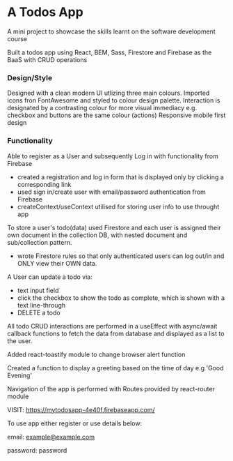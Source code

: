 # A Todos App #

A mini project to showcase the skills learnt on the software development course

Built a todos app using React, BEM, Sass, Firestore and Firebase as the BaaS with CRUD operations

### Design/Style ###

Designed with a clean modern UI utlizing three main colours.
Imported icons fron FontAwesome and styled to colour design palette.
Interaction is designated by a contrasting colour for more visual immediacy
e.g. checkbox and buttons are the same colour (actions)
Responsive mobile first design

### Functionality ###

Able to register as a User and subsequently Log in with functionality from Firebase

- created a registration and log in form that is displayed only by clicking a corresponding link
- used sign in/create user with email/password authentication from Firebase
- createContext/useContext utilised for storing user info to use throught app

To store a user's todo(data) used Firestore and each user is assigned their own document
in the collection DB, with nested document and sub/collection pattern.

- wrote Firestore rules so that only authenticated users can log out/in and ONLY view their OWN data.

A User can update a todo via:

- text input field
- click the checkbox to show the todo as complete, which is shown with a text line-through
- DELETE a todo

All todo CRUD interactions are performed in a useEffect with async/await callback functions to fetch
the data from database and displayed as a list to the user.

Added react-toastify module to change browser alert function

Created a function to display a greeting based on the time of day e.g 'Good Evening'

Navigation of the app is performed with Routes provided by react-router module


VISIT:  https://mytodosapp-4e40f.firebaseapp.com/

To use app either register or use details below:

email: example@example.com

password: password
